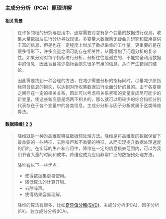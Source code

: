 ### 主成分分析（PCA）原理详解

#### 相关背景

> 在许多领域的研究与应用中，通常需要对含有多个变量的数据进行观测，收集大量数据后进行分析寻找规律。多变量大数据集无疑会为研究和应用提供丰富的信息，但是也在一定程度上增加了数据采集的工作量。更重要的是在很多情形下，许多变量之间可能存在相关性，从而增加了问题分析的复杂性。如果分别对每个指标进行分析，分析往往是孤立的，不能完全利用数据中的信息，因此盲目减少指标会损失很多有用的信息，从而产生错误的结论。
>
> 因此需要找到一种合理的方法，在减少需要分析的指标同时，尽量减少原指标包含信息的损失，以达到对所收集数据进行全面分析的目的。由于各变量之间存在一定的相关关系，因此可以考虑将关系紧密的变量变成尽可能少的新变量，使这些新变量是两两不相关的，那么就可以用较少的综合指标分别代表存在于各个变量中的各类信息。主成分分析与因子分析就属于这类降维算法。

#### 数据降维[1](https://zhuanlan.zhihu.com/p/37777074)      [2](https://zhuanlan.zhihu.com/p/77151308)    [3](https://www.cnblogs.com/pinard/p/6239403.html)

> 降维就是一种对高维度特征数据预处理方法。降维是将高维度的数据保留下最重要的一些特征，去除噪声和不重要的特征，从而实现提升数据处理速度的目的。在实际的生产和应用中，降维在一定的信息损失范围内，可以为我们节省大量的时间和成本。降维也成为应用非常广泛的数据预处理方法。
>
> 降维有以下一些优点：
>
> * 使得数据集更易使用。
> * 降低算法的计算开销。
> * 去除噪声。
> * 使得结果容易理解。
>
> 降维的算法有很多，比如[奇异值分解(SVD)](https://link.zhihu.com/?target=https%3A//mp.weixin.qq.com/s/Dv51K8JETakIKe5dPBAPVg)、主成分分析(PCA)、因子分析(FA)、独立成分分析(ICA)。



